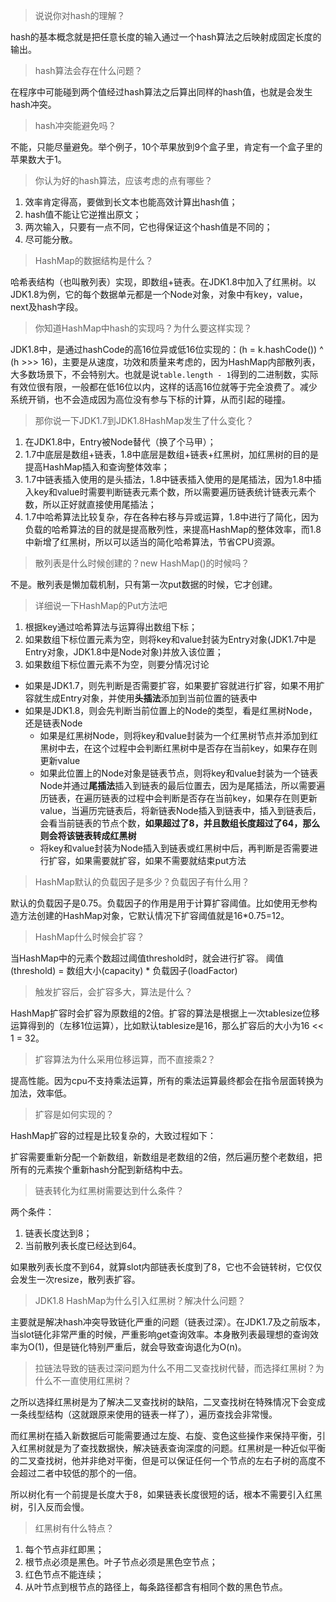 > 说说你对hash的理解？

hash的基本概念就是把任意长度的输入通过一个hash算法之后映射成固定长度的输出。

> hash算法会存在什么问题？

在程序中可能碰到两个值经过hash算法之后算出同样的hash值，也就是会发生hash冲突。

> hash冲突能避免吗？

不能，只能尽量避免。举个例子，10个苹果放到9个盒子里，肯定有一个盒子里的苹果数大于1。

> 你认为好的hash算法，应该考虑的点有哪些？

1. 效率肯定得高，要做到长文本也能高效计算出hash值；
2. hash值不能让它逆推出原文；
3. 两次输入，只要有一点不同，它也得保证这个hash值是不同的；
4. 尽可能分散。

> HashMap的数据结构是什么？

哈希表结构（也叫散列表）实现，即数组+链表。在JDK1.8中加入了红黑树。以JDK1.8为例，它的每个数据单元都是一个Node对象，对象中有key，value，next及hash字段。

> 你知道HashMap中hash的实现吗？为什么要这样实现？

JDK1.8中，是通过hashCode的高16位异或低16位实现的：(h = k.hashCode()) ^ (h >>> 16)，主要是从速度，功效和质量来考虑的，因为HashMap内部散列表，大多数场景下，不会特别大。也就是说`table.length - 1`得到的二进制数，实际有效位很有限，一般都在低16位以内，这样的话高16位就等于完全浪费了。减少系统开销，也不会造成因为高位没有参与下标的计算，从而引起的碰撞。

> 那你说一下JDK1.7到JDK1.8HashMap发生了什么变化？

1. 在JDK1.8中，Entry被Node替代（换了个马甲）；
2. 1.7中底层是数组+链表，1.8中底层是数组+链表+红黑树，加红黑树的目的是提高HashMap插入和查询整体效率；
3. 1.7中链表插入使用的是头插法，1.8中链表插入使用的是尾插法，因为1.8中插入key和value时需要判断链表元素个数，所以需要遍历链表统计链表元素个数，所以正好就直接使用尾插法；
4. 1.7中哈希算法比较复杂，存在各种右移与异或运算，1.8中进行了简化，因为负载的哈希算法的目的就是提高散列性，来提高HashMap的整体效率，而1.8中新增了红黑树，所以可以适当的简化哈希算法，节省CPU资源。

> 散列表是什么时候创建的？new HashMap()的时候吗？

不是。散列表是懒加载机制，只有第一次put数据的时候，它才创建。

> 详细说一下HashMap的Put方法吧

1. 根据key通过哈希算法与运算得出数组下标；
2. 如果数组下标位置元素为空，则将key和value封装为Entry对象(JDK1.7中是Entry对象，JDK1.8中是Node对象)并放入该位置；
3. 如果数组下标位置元素不为空，则要分情况讨论

- 如果是JDK1.7，则先判断是否需要扩容，如果要扩容就进行扩容，如果不用扩容就生成Entry对象，并使用**头插法**添加到当前位置的链表中
- 如果是JDK1.8，则会先判断当前位置上的Node的类型，看是红黑树Node，还是链表Node
  - 如果是红黑树Node，则将key和value封装为一个红黑树节点并添加到红黑树中去，在这个过程中会判断红黑树中是否存在当前key，如果存在则更新value
  - 如果此位置上的Node对象是链表节点，则将key和value封装为一个链表Node并通过**尾插法**插入到链表的最后位置去，因为是尾插法，所以需要遍历链表，在遍历链表的过程中会判断是否存在当前key，如果存在则更新value，当遍历完链表后，将新链表Node插入到链表中，插入到链表后，会看当前链表的节点个数，**如果超过了8，并且数组长度超过了64，那么则会将该链表转成红黑树**
  - 将key和value封装为Node插入到链表或红黑树中后，再判断是否需要进行扩容，如果需要就扩容，如果不需要就结束put方法

> HashMap默认的负载因子是多少？负载因子有什么用？

默认的负载因子是0.75。负载因子的作用是用于计算扩容阈值。比如使用无参构造方法创建的HashMap对象，它默认情况下扩容阈值就是16*0.75=12。

> HashMap什么时候会扩容？

当HashMap中的元素个数超过阈值threshold时，就会进行扩容。
阈值(threshold) = 数组大小(capacity) * 负载因子(loadFactor)

> 触发扩容后，会扩容多大，算法是什么？

HashMap扩容时会扩容为原数组的2倍。扩容的算法是根据上一次tablesize位移运算得到的（左移1位运算），比如默认tablesize是16，那么扩容后的大小为16 << 1 = 32。

> 扩容算法为什么采用位移运算，而不直接乘2？

提高性能。因为cpu不支持乘法运算，所有的乘法运算最终都会在指令层面转换为加法，效率低。

> 扩容是如何实现的？

HashMap扩容的过程是比较复杂的，大致过程如下：

扩容需要重新分配一个新数组，新数组是老数组的2倍，然后遍历整个老数组，把所有的元素挨个重新hash分配到新结构中去。

> 链表转化为红黑树需要达到什么条件？

两个条件：
1. 链表长度达到8；
2. 当前散列表长度已经达到64。

如果散列表长度不到64，就算slot内部链表长度到了8，它也不会链转树，它仅仅会发生一次resize，散列表扩容。

> JDK1.8 HashMap为什么引入红黑树？解决什么问题？

主要就是解决hash冲突导致链化严重的问题（链表过深）。在JDK1.7及之前版本，当slot链化非常严重的时候，严重影响get查询效率。本身散列表最理想的查询效率为O(1)，但是链化特别严重后，就会导致查询退化为O(n)。

> 拉链法导致的链表过深问题为什么不用二叉查找树代替，而选择红黑树？为什么不一直使用红黑树？

之所以选择红黑树是为了解决二叉查找树的缺陷，二叉查找树在特殊情况下会变成一条线型结构（这就跟原来使用的链表一样了），遍历查找会非常慢。

而红黑树在插入新数据后可能需要通过左旋、右旋、变色这些操作来保持平衡，引入红黑树就是为了查找数据快，解决链表查询深度的问题。红黑树是一种近似平衡的二叉查找树，他并非绝对平衡，但是可以保证任何一个节点的左右子树的高度不会超过二者中较低的那个的一倍。

所以树化有一个前提是长度大于8，如果链表长度很短的话，根本不需要引入红黑树，引入反而会慢。

> 红黑树有什么特点？

1. 每个节点非红即黑；
2. 根节点必须是黑色。叶子节点必须是黑色空节点；
3. 红色节点不能连续；
4. 从叶节点到根节点的路径上，每条路径都含有相同个数的黑色节点。


